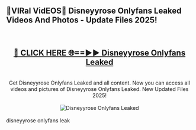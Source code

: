 <h2>🔴VIRal VidEOS🔴 Disneyyrose Onlyfans Leaked Videos And Photos - Update Files 2025!</h2>
<br>
<div align="center">
<h2><a href="https://virallinks.top/odZfE0" rel="nofollow">🔴 CLICK HERE 🌐==►► Disneyyrose Onlyfans Leaked</a></h2>
<br>
Get Disneyyrose Onlyfans Leaked and all content. Now you can access all videos and pictures of Disneyyrose Onlyfans Leaked. New Updated Files 2025!
<br>
<br>
<a href="https://virallinks.top/odZfE0" rel="nofollow" data-target="animated-image.originalLink"><img src="https://i.imgur.com/dJHk4Zq.gif)" alt="Disneyyrose Onlyfans Leaked" style="max-width: 100%; display: inline-block;" data-target="animated-image.originalImage"></a>
</div>
<br>
disneyyrose onlyfans leak